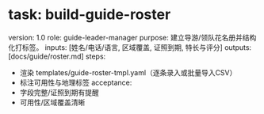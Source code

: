 # task: build-guide-roster

version: 1.0
role: guide-leader-manager
purpose: 建立导游/领队花名册并结构化打标签。
inputs: [姓名/电话/语言, 区域覆盖, 证照到期, 特长与评分]
outputs: [docs/guide/roster.md]
steps:

- 渲染 templates/guide-roster-tmpl.yaml（逐条录入或批量导入CSV）
- 标注可用性与地理标签
  acceptance:
- 字段完整/证照到期有提醒
- 可用性/区域覆盖清晰
